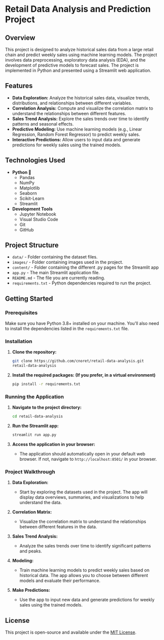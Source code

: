 # Retail Data Analysis and Prediction Project

## Overview

This project is designed to analyze historical sales data from a large retail chain and predict weekly sales using machine learning models. The project involves data preprocessing, exploratory data analysis (EDA), and the development of predictive models to forecast sales. The project is implemented in Python and presented using a Streamlit web application.

## Features

- **Data Exploration:** Analyze the historical sales data, visualize trends, distributions, and relationships between different variables.
- **Correlation Analysis:** Compute and visualize the correlation matrix to understand the relationships between different features.
- **Sales Trend Analysis:** Explore the sales trends over time to identify patterns and seasonal effects.
- **Predictive Modeling:** Use machine learning models (e.g., Linear Regression, Random Forest Regressor) to predict weekly sales.
- **Interactive Predictions:** Allow users to input data and generate predictions for weekly sales using the trained models.

## Technologies Used

- **Python 🐍**
  - Pandas
  - NumPy
  - Matplotlib
  - Seaborn
  - Scikit-Learn
  - Streamlit
- **Development Tools**
  - Jupyter Notebook
  - Visual Studio Code
  - Git
  - GitHub

## Project Structure

- `data/` - Folder containing the dataset files.
- `images/` - Folder containing images used in the project.
- `content/` - Folder containing the different .py pages for the Streamlit app
- `app.py` - The main Streamlit application file.
- `README.md` - The file you are currently reading.
- `requirements.txt` - Python dependencies required to run the project.

## Getting Started

### Prerequisites

Make sure you have Python 3.8+ installed on your machine. You'll also need to install the dependencies listed in the `requirements.txt` file.

### Installation

1. **Clone the repository:**

    ```bash
    git clone https://github.com/cnoret/retail-data-analysis.git
    retail-data-analysis
    ```

3. **Install the required packages: (If you prefer, in a virtual environment)**

    ```bash
    pip install -r requirements.txt
    ```

### Running the Application

1. **Navigate to the project directory:**

    ```bash
    cd retail-data-analysis
    ```

2. **Run the Streamlit app:**

    ```bash
    streamlit run app.py
    ```

3. **Access the application in your browser:**
   - The application should automatically open in your default web browser. If not, navigate to `http://localhost:8501/` in your browser.

### Project Walkthrough

1. **Data Exploration:**
   - Start by exploring the datasets used in the project. The app will display data overviews, summaries, and visualizations to help understand the data.

2. **Correlation Matrix:**
   - Visualize the correlation matrix to understand the relationships between different features in the data.

3. **Sales Trend Analysis:**
   - Analyze the sales trends over time to identify significant patterns and peaks.

4. **Modeling:**
   - Train machine learning models to predict weekly sales based on historical data. The app allows you to choose between different models and evaluate their performance.

5. **Make Predictions:**
   - Use the app to input new data and generate predictions for weekly sales using the trained models.

## License

This project is open-source and available under the [MIT License](LICENSE).
